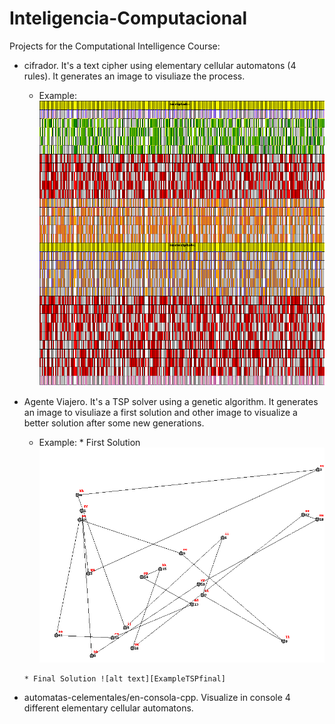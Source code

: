 # Inteligencia-Computacional
Projects for the Computational Intelligence Course:

* cifrador. It's a text cipher using elementary cellular automatons (4 rules). It generates an image to visuliaze the process.
 	
 	*  Example: ![alt text][ExampleCifrador]

* Agente Viajero. It's a TSP solver using a genetic algorithm. It generates an image to visuliaze a first solution and other image to visualize a better solution after some new generations.
 	
 	*  Example: 
 	  * First Solution ![alt text][ExampleTSPfirst]
 	  
 	  * Final Solution ![alt text][ExampleTSPfinal]
 	  
* automatas-celementales/en-consola-cpp. Visualize in console 4 different elementary cellular automatons.	


[ExampleCifrador]: https://github.com/ozos/Inteligencia-Computacional/blob/master/cifrador/ejemplo.png "Cipher Process"
[ExampleTSPfirst]: https://github.com/ozos/Inteligencia-Computacional/blob/master/agente-viajero/Inicial.png "Final Solution"
[ExampleTSPfinal]: https://github.com/ozos/Inteligencia-Computacional/blob/master/agente-viajero/Resultado.png "Final Solution"

